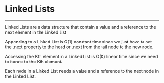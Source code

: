 # Linked Lists
-----
Linked Lists are a data structure that contain a value and a reference to the next element in the Linked List

Appending to a Linked List is O(1) constant time since we just have to set the .next property to the head or .next from the tail node to the new node.

Accessing the Kth element in a Linked List is O(K) linear time since we need to iterate to the Kth element.

Each node in a Linked List needs a value and a reference to the next node in the Linked List.

